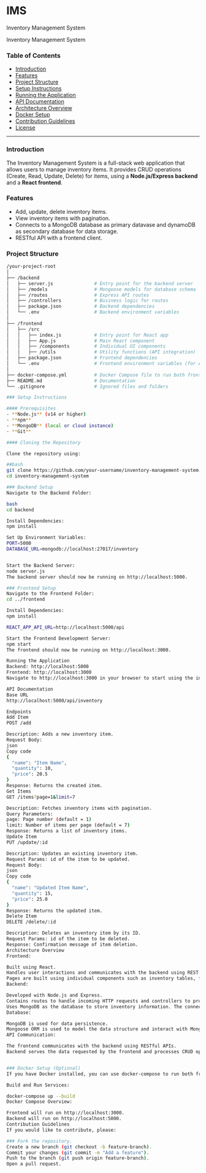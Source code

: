 
# IMS

Inventory Management System

Inventory Management System

### Table of Contents
- [Introduction](#introduction)
- [Features](#features)
- [Project Structure](#project-structure)
- [Setup Instructions](#setup-instructions)
- [Running the Application](#running-the-application)
- [API Documentation](#api-documentation)
- [Architecture Overview](#architecture-overview)
- [Docker Setup](#docker-setup-optional)
- [Contribution Guidelines](#contribution-guidelines)
- [License](#license)

---

### Introduction

The Inventory Management System is a full-stack web application that allows users to manage inventory items. It provides CRUD operations (Create, Read, Update, Delete) for items, using a **Node.js/Express backend** and a **React frontend**.

### Features

- Add, update, delete inventory items.
- View inventory items with pagination.
- Connects to a MongoDB database as primary datavase and dynamoDB as secondary database for data storage.
- RESTful API with a frontend client.

### Project Structure

```bash 
/your-project-root
│
├── /backend
│   ├── server.js               # Entry point for the backend server
│   ├── /models                 # Mongoose models for database schema
│   ├── /routes                 # Express API routes
│   ├── /controllers            # Business logic for routes
│   ├── package.json            # Backend dependencies
│   └── .env                    # Backend environment variables
│
├── /frontend
│   ├── /src
│   │   ├── index.js            # Entry point for React app
│   │   ├── App.js              # Main React component
│   │   ├── /components         # Individual UI components
│   │   ├── /utils              # Utility functions (API integration)
│   ├── package.json            # Frontend dependencies
│   └── .env                    # Frontend environment variables (for API URLs)
│
├── docker-compose.yml          # Docker Compose file to run both frontend and backend
├── README.md                   # Documentation
└── .gitignore                  # Ignored files and folders

### Setup Instructions

#### Prerequisites
- **Node.js** (v14 or higher)
- **npm** 
- **MongoDB** (local or cloud instance)
- **Git**

#### Cloning the Repository

Clone the repository using:

##bash
git clone https://github.com/your-username/inventory-management-system.git
cd inventory-management-system

### Backend Setup
Navigate to the Backend Folder:

bash
cd backend

Install Dependencies:
npm install

Set Up Environment Variables:
PORT=5000
DATABASE_URL=mongodb://localhost:27017/inventory


Start the Backend Server:
node server.js
The backend server should now be running on http://localhost:5000.

### Frontend Setup
Navigate to the Frontend Folder:
cd ../frontend

Install Dependencies:
npm install

REACT_APP_API_URL=http://localhost:5000/api

Start the Frontend Development Server:
npm start
The frontend should now be running on http://localhost:3000.

Running the Application
Backend: http://localhost:5000
Frontend: http://localhost:3000
Navigate to http://localhost:3000 in your browser to start using the inventory management system.

API Documentation
Base URL
http://localhost:5000/api/inventory

Endpoints
Add Item
POST /add

Description: Adds a new inventory item.
Request Body:
json
Copy code
{
  "name": "Item Name",
  "quantity": 10,
  "price": 20.5
}
Response: Returns the created item.
Get Items
GET /items?page=1&limit=7

Description: Fetches inventory items with pagination.
Query Parameters:
page: Page number (default = 1)
limit: Number of items per page (default = 7)
Response: Returns a list of inventory items.
Update Item
PUT /update/:id

Description: Updates an existing inventory item.
Request Params: id of the item to be updated.
Request Body:
json
Copy code
{
  "name": "Updated Item Name",
  "quantity": 15,
  "price": 25.0
}
Response: Returns the updated item.
Delete Item
DELETE /delete/:id

Description: Deletes an inventory item by its ID.
Request Params: id of the item to be deleted.
Response: Confirmation message of item deletion.
Architecture Overview
Frontend:

Built using React.
Handles user interactions and communicates with the backend using REST API calls.
Pages are built using individual components such as inventory tables, forms, and buttons.
Backend:

Developed with Node.js and Express.
Contains routes to handle incoming HTTP requests and controllers to process business logic.
Uses MongoDB as the database to store inventory information. The connection is configured in the backend/config folder.
Database:

MongoDB is used for data persistence.
Mongoose ORM is used to model the data structure and interact with MongoDB.
API Communication:

The frontend communicates with the backend using RESTful APIs.
Backend serves the data requested by the frontend and processes CRUD operations on the MongoDB database.


### Docker Setup (Optional)
If you have Docker installed, you can use docker-compose to run both frontend and backend services easily.

Build and Run Services:

docker-compose up --build
Docker Compose Overview:

Frontend will run on http://localhost:3000.
Backend will run on http://localhost:5000.
Contribution Guidelines
If you would like to contribute, please:

### Fork the repository.
Create a new branch (git checkout -b feature-branch).
Commit your changes (git commit -m "Add a feature").
Push to the branch (git push origin feature-branch).
Open a pull request.

